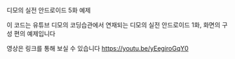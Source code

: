 디모의 실전 안드로이드 5화 예제

이 코드는 유튜브 디모의 코딩습관에서 연재되는 디모의 실전 안드로이드 1화, 화면의 구성 편의 예제입니다

영상은 링크를 통해 보실 수 있습니다 https://youtu.be/yEegiroGqY0
